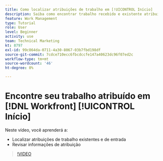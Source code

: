 ```yaml
---
title: Como localizar atribuições de trabalho em [!UICONTROL Início]
description: Saiba como encontrar trabalho recebido e existente atribuído a você no [!UICONTROL  ]. Em seguida, revise as informações de atribuição.
feature: Work Management
type: Tutorial
role: User
level: Beginner
activity: use
team: Technical Marketing
kt: 8797
exl-id: 99c864da-0711-4a30-8067-03b7fbd198df
source-git-commit: 7cdce710ecc6fbcdccfe147a40623dc96f07ed2c
workflow-type: tm+mt
source-wordcount: '46'
ht-degree: 0%

---
```


# Encontre seu trabalho atribuído em [!DNL Workfront] [!UICONTROL Início]

Neste vídeo, você aprenderá a:

* Localizar atribuições de trabalho existentes e de entrada
* Revisar informações de atribuição

>[!VIDEO](https://video.tv.adobe.com/v/335098/?quality=12)
